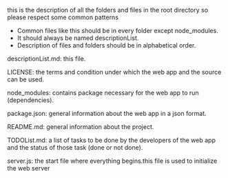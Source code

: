 this is the description of all the folders and files in the root directory so please respect some common patterns

- Common files like this should be in every folder except node_modules.
- It should always be named descriptionList.
- Description of files and folders should be in alphabetical order.

descriptionList.md: this file.

LICENSE: the terms and condition under which the web app and the source can be used.

node_modules: contains package necessary for the web app to run (dependencies).

package.json: general information about the web app in a json format.

README.md: general information about the project.

TODOList.md: a list of tasks to be done by the developers of the web app and the status
             of those task (done or not done).

server.js: the start file where everything begins.this file is used to initialize the web server



